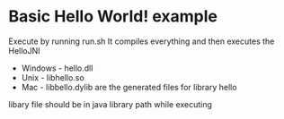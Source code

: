 # Basic Hello World! example

Execute by running run.sh
It compiles everything and then executes the HelloJNI
* Windows - hello.dll
* Unix - libhello.so
* Mac - libbello.dylib
are the generated files for library hello

libary file should be in java library path while executing
